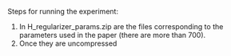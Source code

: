 Steps for running the experiment:

1) In H_regularizer_params.zip are the files corresponding to the parameters used in the paper (there are more than 700).
2) Once they are uncompressed
